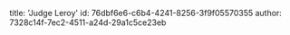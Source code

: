 title: 'Judge Leroy'
id: 76dbf6e6-c6b4-4241-8256-3f9f05570355
author: 7328c14f-7ec2-4511-a24d-29a1c5ce23eb
